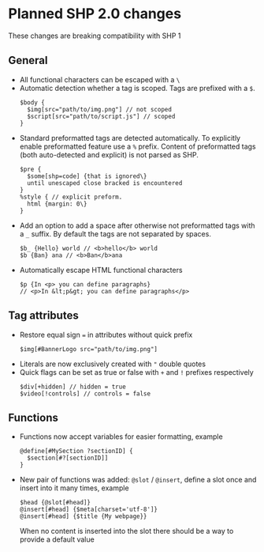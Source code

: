# Planned SHP 2.0 changes
These changes are breaking compatibility with SHP 1


## General

- All functional characters can be escaped with a `\ `
- Automatic detection whether a tag is scoped. Tags are prefixed with a `$`.
  ```shp
  $body {
    $img[src="path/to/img.png"] // not scoped
    $script[src="path/to/script.js"] // scoped
  }
  ```
- Standard preformatted tags are detected automatically. To explicitly enable preformatted feature use a `%` prefix. Content of preformatted tags (both auto-detected and explicit) is not parsed as SHP.
  ```shp
  $pre {
    $some[shp=code] {that is ignored\}
    until unescaped close bracked is encountered
  }
  %style { // explicit preform.
    html {margin: 0\}
  }
  ```
- Add an option to add a space after otherwise not preformatted tags with a `_` suffix. By default the tags are not separated by spaces.
  ```shp
  $b_ {Hello} world // <b>hello</b> world
  $b {Ban} ana // <b>Ban</b>ana
  ```
- Automatically escape HTML functional characters
  ```shp
  $p {In <p> you can define paragraphs}
  // <p>In &lt;p&gt; you can define paragraphs</p>
  ```


## Tag attributes

- Restore equal sign `=` in attributes without quick prefix
  ```shp
  $img[#BannerLogo src="path/to/img.png"]
  ```
- Literals are now exclusively created with `"` double quotes
- Quick flags can be set as true or false with `+` and `!` prefixes respectively
  ```shp
  $div[+hidden] // hidden = true
  $video[!controls] // controls = false
  ```


## Functions

- Functions now accept variables for easier formatting, example
  ```shp
  @define[#MySection ?sectionID] {
    $section[#?[sectionID]]
  }
  ```
- New pair of functions was added: `@slot` / `@insert`, define a slot once and insert into it many times, example
  ```
  $head {@slot[#head]}
  @insert[#head] {$meta[charset='utf-8']}
  @insert[#head] {$title {My webpage}}
  ```
  When no content is inserted into the slot there should be a way to provide a default value
